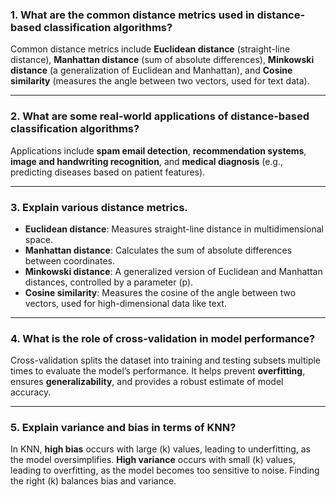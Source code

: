 ### 1. What are the common distance metrics used in distance-based classification algorithms?  
Common distance metrics include **Euclidean distance** (straight-line distance), **Manhattan distance** (sum of absolute differences), **Minkowski distance** (a generalization of Euclidean and Manhattan), and **Cosine similarity** (measures the angle between two vectors, used for text data).

---

### 2. What are some real-world applications of distance-based classification algorithms?  
Applications include **spam email detection**, **recommendation systems**, **image and handwriting recognition**, and **medical diagnosis** (e.g., predicting diseases based on patient features).

---

### 3. Explain various distance metrics.  
- **Euclidean distance**: Measures straight-line distance in multidimensional space.  
- **Manhattan distance**: Calculates the sum of absolute differences between coordinates.  
- **Minkowski distance**: A generalized version of Euclidean and Manhattan distances, controlled by a parameter \(p\).  
- **Cosine similarity**: Measures the cosine of the angle between two vectors, used for high-dimensional data like text.

---

### 4. What is the role of cross-validation in model performance?  
Cross-validation splits the dataset into training and testing subsets multiple times to evaluate the model’s performance. It helps prevent **overfitting**, ensures **generalizability**, and provides a robust estimate of model accuracy.

---

### 5. Explain variance and bias in terms of KNN?  
In KNN, **high bias** occurs with large \(k\) values, leading to underfitting, as the model oversimplifies. **High variance** occurs with small \(k\) values, leading to overfitting, as the model becomes too sensitive to noise. Finding the right \(k\) balances bias and variance.
